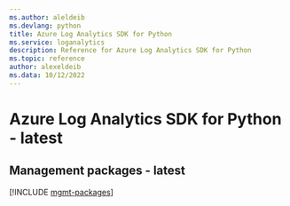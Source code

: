 ```yaml
---
ms.author: aleldeib
ms.devlang: python
title: Azure Log Analytics SDK for Python
ms.service: loganalytics
description: Reference for Azure Log Analytics SDK for Python
ms.topic: reference
author: alexeldeib
ms.data: 10/12/2022
---
```

# Azure Log Analytics SDK for Python - latest

## Management packages - latest
[!INCLUDE [mgmt-packages](log-analytics-mgmt-index.md)]